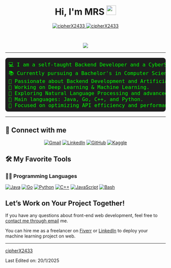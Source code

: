 <h1 align="center">
Hi, I'm MRS
	<a href="https://github.com/cipherX2433" target="_self">
		<img src="https://media.giphy.com/media/hvRJCLFzcasrR4ia7z/giphy.gif" width="30">
	</a>
</h1>
<p align="center">
	<a href="https://github.com/">
		<img src="https://komarev.com/ghpvc/?username=cipherX2433&amp;label=Profile%20views&amp;color=0e75b6&amp;style=flat" alt="cipherX2433">
	</a>
	<a href="https://github.com/cipherX2433">
		<img src="https://img.shields.io/github/followers/cipherX2433?label=Followers" alt="cipherX2433">
	</a>
</p>
<br>
<p align="center">
	<a href="https://github.com/cipherX">
		<img src="https://readme-typing-svg.herokuapp.com?lines=Computer+Science+Student;Full+Stack+Web+Developer;Freelancer;DS%20|%20AI%20|%20ML%20Enthusiastic;Always%20learning%20new%20things&amp;center=true&amp;width=380&amp;height=45">
	</a>
</p>
<hr>
<pre style="background-color: #1e1e1e; color: #00ff00; padding: 10px; font-size: 16px; border-radius: 8px;">
💻 I am a self-taught Backend Developer and a CyberSecurity student.
📚 Currently pursuing a Bachelor's in Computer Science at VIT University.
📝 Passionate about Backend Development and Artificial Intelligence.
🔭 Working on Deep Learning & Machine Learning.
🌱 Exploring Natural Language Processing and advanced ML concepts.
🌟 Main languages: Java, Go, C++, and Python.
🚀 Focused on optimizing API efficiency and performance.
</pre>
<hr>
<h2 id="-connect-with-me">🤝 Connect with me</h2>
<p align="center">
	<a href="mailto:mohit.mr11082@gmail.com"><img img="" src="https://img.shields.io/badge/gmail-%23EA4335.svg?style=plastic&amp;logo=gmail&amp;logoColor=white" alt="Gmail"></a>
	<a href="https://www.linkedin.com/in/cipherX/"><img src="https://img.shields.io/badge/linkedin-%230A66C2.svg?style=plastic&amp;logo=linkedin&amp;logoColor=white" alt="LinkedIn"></a>
	<a href="https://github.com/cipherX2433"><img src="https://img.shields.io/badge/github-%23181717.svg?style=plastic&amp;logo=github&amp;logoColor=white" alt="GitHub"></a>
	<a href="https://www.kaggle.com/cipherX"><img src="https://img.shields.io/badge/kaggle-%230A66C2.svg?style=plastic&amp;logo=kaggle&amp;logoColor=white" alt="Kaggle"></a>
</p>
<h2 id="️-my-favorite-tools">🛠️ My Favorite Tools</h2>
<h3 id="-programming-languages">👨‍💻 Programming Languages</h3>
<p>
    <a href="https://github.com/cipherX2433"><img alt="Java" src="https://img.shields.io/badge/Java%20-%23F7DF1E.svg?logo=java&amp;logoColor=black"></a>
<a href="https://github.com/cipherX2433"><img alt="Go" src="https://img.shields.io/badge/Go%20-%2300ADD8.svg?logo=go&amp;logoColor=white"></a>
<a href="https://github.com/cipherX2433"><img alt="Python" src="https://img.shields.io/badge/Python%20-%2314354C.svg?logo=python&amp;logoColor=white"></a>
<a href="https://github.com/cipherX2433"><img alt="C++" src="https://img.shields.io/badge/C++-%2300599C.svg?logo=c%2B%2B&amp;logoColor=white"></a>
<a href="https://github.com/cipherX2433"><img alt="JavaScript" src="https://img.shields.io/badge/JavaScript-%23F7DF1E.svg?logo=javascript&amp;logoColor=black"></a>
<a href="https://github.com/cipherX2433"><img alt="Bash" src="https://img.shields.io/badge/Bash-%23121011.svg?logo=gnu-bash&amp;logoColor=white"></a>
</p>
<h2 id="lets-work-on-your-project-together">Let’s Work on Your Project Together!</h2>
<p>If you have any questions about front-end web development, feel free to <a href="mailto:bouaskaoun.mohammed@gmail.com">contact me through email</a> me.</p>
<p>You can hire me as a freelancer on <a href="https://www.fiverr.com">Fiverr</a> or <a href="https://www.linkedin.com/in/mohit-ranjan/">LinkedIn</a> to deploy your machine learning project on web.</p>
<hr>
<p><a href="https://github.com/cipherX2433">cipherX2433</a></p>
<p>Last Edited on: 20/1/2025</p>
